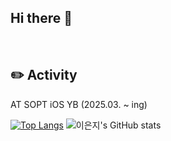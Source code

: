 ## Hi there 👋

<!--
**oeunji/oeunji** is a ✨ _special_ ✨ repository because its `README.md` (this file) appears on your GitHub profile.

Here are some ideas to get you started:

- 🔭 I’m currently working on ...
- 🌱 I’m currently learning ...
- 👯 I’m looking to collaborate on ...
- 🤔 I’m looking for help with ...
- 💬 Ask me about ...
- 📫 How to reach me: ...
- 😄 Pronouns: ...
- ⚡ Fun fact: ...
-->
<br/>

## ✏️ Activity
AT SOPT iOS YB (2025.03. ~ ing)
<br/>

[![Top Langs](https://github-readme-stats.vercel.app/api/top-langs/?username=oeunji)](https://github.com/anuraghazra/github-readme-stats)
![이은지's GitHub stats](https://github-readme-stats.vercel.app/api?username=oeunji&show_icons=true&theme=radical)
